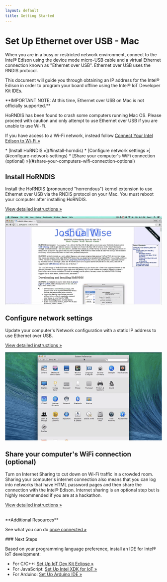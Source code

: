 ```yaml
---
layout: default
title: Getting Started
---
```


# Set Up Ethernet over USB - Mac

When you are in a busy or restricted network environment, connect to the Intel® Edison using the device mode micro-USB cable and a virtual Ethernet connection known as "Ethernet over USB". Ethernet over USB uses the RNDIS protocol.

This document will guide you through obtaining an IP address for the Intel® Edison in order to program your board offline using the Intel® IoT Developer Kit IDEs.

<div class="callout danger" markdown="1">
**IMPORTANT NOTE: At this time, Ethernet over USB on Mac is not officially supported.**

HoRNDIS has been found to crash some computers running Mac OS. Please proceed with caution and only attempt to use Ethernet over USB if you are unable to use Wi-Fi.

If you have access to a Wi-Fi network, instead follow [Connect Your Intel Edison to Wi-Fi »](../.../wifi/connect.html)
</div>

<div id="toc" class="box" markdown="1">
* [Install HoRNDIS »](#install-horndis)
* [Configure network settings »](#configure-network-settings)
* [Share your computer's WiFi connection (optional) »](#share-your-computers-wifi-connection-optional)
</div>

<!-- <div id="related-videos" class="callout video">
[Ethernet over USB - Intel Edison - Mac (preview)](https://drive.google.com/open?id=0B2ywC78pxngCSlJtbTNmNGhVVEU&authuser=0)
</div> -->

## Install HoRNDIS

<div class="tldr" markdown="1">
Install the HoRNDIS (pronounced "horrendous") kernel extension to use Ethernet over USB via the RNDIS protocol on your Mac. You must reboot your computer after installing HoRNDIS. 

[View detailed instructions »](details-install_horndis.html)
</div>

![Animated gif: installing HoRNDIS](images/install_horndis-animated.gif)


## Configure network settings

<div class="tldr" markdown="1">
Update your computer's Network configuration with a static IP address to use Ethernet over USB. 

[View detailed instructions »](details-configure_mac_network.html)
</div>

[![Animated gif: configuring DHCP IP address in Mac Network settings](images/configure_mac_network-animated.gif)](details-configure_mac_network.html)


## Share your computer's WiFi connection (optional)

<div class="tldr" markdown="1">
Turn on Internet Sharing to cut down on Wi-Fi traffic in a crowded room. Sharing your computer's internet connection also means that you can log into networks that have HTML password pages and then share the connection with the Intel® Edison. Internet sharing is an optional step but is highly recommended if you are at a hackathon. 

[View detailed instructions »](details-share_internet.html)
</div>

<br>

<div class="callout goto" markdown="1">
**Additional Resources**

See what you can do [once connected »](../shared/once_connected.html)
</div>

<div id="next-steps" class="note" markdown="1">
### Next Steps

Based on your programming language preference, install an IDE for Intel® IoT development:

* For C/C++: [Set Up IoT Dev Kit Eclipse »](../../../ide_setup/eclipse/setup.html)
* For JavaScript: [Set Up Intel XDK for IoT »](../../../ide_setup/xdk/setup.html)
* For Arduino: [Set Up Arduino IDE »](../../../ide_setup/arduino/setup.html)
</div>